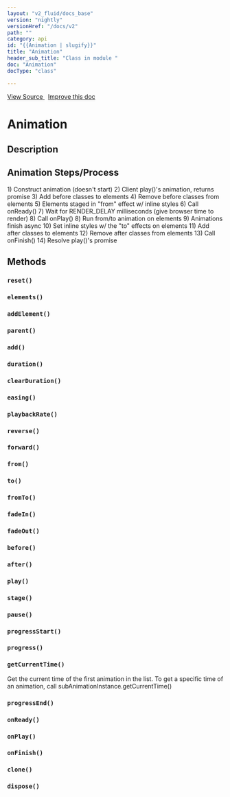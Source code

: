 ```yaml
---
layout: "v2_fluid/docs_base"
version: "nightly"
versionHref: "/docs/v2"
path: ""
category: api
id: "{{Animation | slugify}}"
title: "Animation"
header_sub_title: "Class in module "
doc: "Animation"
docType: "class"

---
```





<div class="improve-docs">
  <a href='http://github.com/driftyco/ionic2/tree/master/ionic/animations/animation.ts#L1'>
    View Source
  </a>
  &nbsp;
  <a href='http://github.com/driftyco/ionic2/edit/master/ionic/animations/animation.ts#L1'>
    Improve this doc
  </a>

</div>




<h1 class="api-title">


Animation






</h1>






<h2>Description</h2>

<h2 id="animation-steps-process">Animation Steps/Process</h2>
<p>  1) Construct animation (doesn&#39;t start)
  2) Client play()&#39;s animation, returns promise
  3) Add before classes to elements
  4) Remove before classes from elements
  5) Elements staged in &quot;from&quot; effect w/ inline styles
  6) Call onReady()
  7) Wait for RENDER_DELAY milliseconds (give browser time to render)
  8) Call onPlay()
  8) Run from/to animation on elements
  9) Animations finish async
 10) Set inline styles w/ the &quot;to&quot; effects on elements
 11) Add after classes to elements
 12) Remove after classes from elements
 13) Call onFinish()
 14) Resolve play()&#39;s promise</p>






<h2>Methods</h2>

<div id="reset"></div>

<h3>
<code>reset()</code>

</h3>












<div id="elements"></div>

<h3>
<code>elements()</code>

</h3>












<div id="addElement"></div>

<h3>
<code>addElement()</code>

</h3>












<div id="parent"></div>

<h3>
<code>parent()</code>

</h3>












<div id="add"></div>

<h3>
<code>add()</code>

</h3>












<div id="duration"></div>

<h3>
<code>duration()</code>

</h3>












<div id="clearDuration"></div>

<h3>
<code>clearDuration()</code>

</h3>












<div id="easing"></div>

<h3>
<code>easing()</code>

</h3>












<div id="playbackRate"></div>

<h3>
<code>playbackRate()</code>

</h3>












<div id="reverse"></div>

<h3>
<code>reverse()</code>

</h3>












<div id="forward"></div>

<h3>
<code>forward()</code>

</h3>












<div id="from"></div>

<h3>
<code>from()</code>

</h3>












<div id="to"></div>

<h3>
<code>to()</code>

</h3>












<div id="fromTo"></div>

<h3>
<code>fromTo()</code>

</h3>












<div id="fadeIn"></div>

<h3>
<code>fadeIn()</code>

</h3>












<div id="fadeOut"></div>

<h3>
<code>fadeOut()</code>

</h3>












<div id="before"></div>

<h3>
<code>before()</code>

</h3>












<div id="after"></div>

<h3>
<code>after()</code>

</h3>












<div id="play"></div>

<h3>
<code>play()</code>

</h3>












<div id="stage"></div>

<h3>
<code>stage()</code>

</h3>












<div id="pause"></div>

<h3>
<code>pause()</code>

</h3>












<div id="progressStart"></div>

<h3>
<code>progressStart()</code>

</h3>












<div id="progress"></div>

<h3>
<code>progress()</code>

</h3>












<div id="getCurrentTime"></div>

<h3>
<code>getCurrentTime()</code>

</h3>

Get the current time of the first animation
in the list. To get a specific time of an animation, call
subAnimationInstance.getCurrentTime()











<div id="progressEnd"></div>

<h3>
<code>progressEnd()</code>

</h3>












<div id="onReady"></div>

<h3>
<code>onReady()</code>

</h3>












<div id="onPlay"></div>

<h3>
<code>onPlay()</code>

</h3>












<div id="onFinish"></div>

<h3>
<code>onFinish()</code>

</h3>












<div id="clone"></div>

<h3>
<code>clone()</code>

</h3>












<div id="dispose"></div>

<h3>
<code>dispose()</code>

</h3>










<!-- end content block -->


<!-- end body block -->

